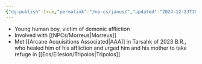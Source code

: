```yaml
---
{"dg-publish":true,"permalink":"/np-cs/janus/","updated":"2024-12-23T10:56:38.044-05:00"}
---
```


- Young human boy, victim of demonic affliction
- Involved with [[NPCs/Morreus\|Morreus]]
- Met [[Arcane Acquisitions Associated\|AAA]] in Tarsahk of 2023 B.R., who healed him of his affliction and urged him and his mother to take refuge in [[Eos/Ellesion/Tripolos\|Tripolos]]